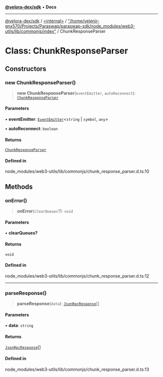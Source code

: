 [**@velora-dex/sdk**](../../../../README.md) • **Docs**

***

[@velora-dex/sdk](../../../../globals.md) / [\<internal\>](../../../README.md) / ["/home/velenir-gnx570/Projects/Paraswap/paraswap-sdk/node\_modules/web3-utils/lib/commonjs/index"](../README.md) / ChunkResponseParser

# Class: ChunkResponseParser

## Constructors

### new ChunkResponseParser()

> **new ChunkResponseParser**(`eventEmitter`, `autoReconnect`): [`ChunkResponseParser`](ChunkResponseParser.md)

#### Parameters

• **eventEmitter**: [`EventEmitter`](../../../classes/EventEmitter.md)\<`string` \| `symbol`, `any`\>

• **autoReconnect**: `boolean`

#### Returns

[`ChunkResponseParser`](ChunkResponseParser.md)

#### Defined in

node\_modules/web3-utils/lib/commonjs/chunk\_response\_parser.d.ts:10

## Methods

### onError()

> **onError**(`clearQueues`?): `void`

#### Parameters

• **clearQueues?**

#### Returns

`void`

#### Defined in

node\_modules/web3-utils/lib/commonjs/chunk\_response\_parser.d.ts:12

***

### parseResponse()

> **parseResponse**(`data`): [`JsonRpcResponse`](../../../type-aliases/JsonRpcResponse.md)[]

#### Parameters

• **data**: `string`

#### Returns

[`JsonRpcResponse`](../../../type-aliases/JsonRpcResponse.md)[]

#### Defined in

node\_modules/web3-utils/lib/commonjs/chunk\_response\_parser.d.ts:13
